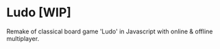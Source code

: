 # Ludo [WIP]

Remake of classical board game 'Ludo' in Javascript with online & offline multiplayer.